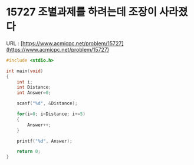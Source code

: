 # 15727 조별과제를 하려는데 조장이 사라졌다

URL : [https://www.acmicpc.net/problem/15727](https://www.acmicpc.net/problem/15727)

```c
#include <stdio.h>

int main(void)
{
    int i;
    int Distance;
    int Answer=0;

    scanf("%d", &Distance);

    for(i=0; i<Distance; i+=5)
    {
        Answer++;
    }

    printf("%d", Answer);

    return 0;
}
```
